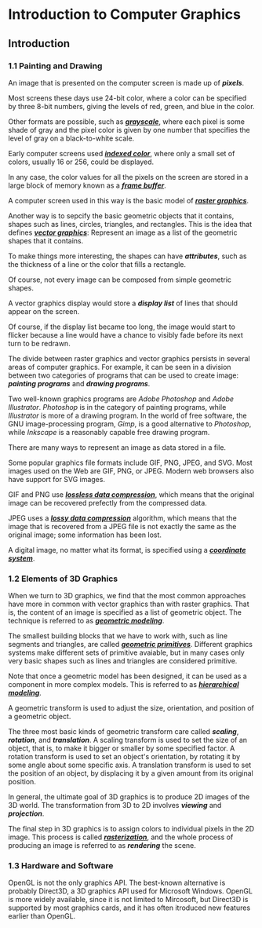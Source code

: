 # Introduction to Computer Graphics

## Introduction

### 1.1 Painting and Drawing

An image that is presented on the computer screen is made up of **_pixels_**.

Most screens these days use 24-bit color, where a color can be specified by three 8-bit numbers,
giving the levels of red, green, and blue in the color.

Other formats are possible, such as **_[grayscale][0]_**, where each pixel is some shade of gray and
the pixel color is given by one number that specifies the level of gray on a black-to-white scale.

Early computer screens used **_[indexed color][1]_**, where only a small set of colors, usually 16
or 256, could be displayed.

In any case, the color values for all the pixels on the screen are stored in a large block of memory
known as a **_[frame buffer][2]_**.

A computer screen used in this way is the basic model of **_[raster graphics][3]_**.

Another way is to sepcify the basic geometric objects that it contains, shapes such as lines,
circles, triangles, and rectangles. This is the idea that defines **_[vector graphics][4]_**:
Represent an image as a list of the geometric shapes that it contains.

To make things more interesting, the shapes can have **_attributes_**, such as the thickness of a
line or the color that fills a rectangle.

Of course, not every image can be composed from simple geometric shapes.

A vector graphics display would store a **_display list_** of lines that should appear on the
screen.

Of course, if the display list became too long, the image would start to flicker because a line
would have a chance to visibly fade before its next turn to be redrawn.

The divide between raster graphics and vector graphics persists in several areas of computer
graphics. For example, it can be seen in a division between two categories of programs that can be
used to create image: **_painting programs_** and **_drawing programs_**.

Two well-known graphics programs are _Adobe Photoshop_ and _Adobe Illustrator_. _Photoshop_ is in
the category of painting programs, while _Illustrator_ is more of a drawing program. In the world of
free software, the GNU image-processing program, _Gimp_, is a good alternative to _Photoshop_, while
_Inkscape_ is a reasonably capable free drawing program.

There are many ways to represent an image as data stored in a file.

Some popular graphics file formats include GIF, PNG, JPEG, and SVG. Most images used on the Web are
GIF, PNG, or JPEG. Modern web browsers also have support for SVG images.

GIF and PNG use **_[lossless data compression][5]_**, which means that the original image can be
recovered prefectly from the compressed data.

JPEG uses a **_[lossy data compression][6]_** algorithm, which means that the image that is
recovered from a JPEG file is not exactly the same as the original image; some information has been
lost.

A digital image, no matter what its format, is specified using a **_[coordinate system][7]_**.

### 1.2 Elements of 3D Graphics

When we turn to 3D graphics, we find that the most common approaches have more in common with vector
graphics than with raster graphics. That is, the content of an image is specified as a list of
geometric object. The technique is referred to as **_[geometric modeling][8]_**.

The smallest building blocks that we have to work with, such as line segments and triangles, are
called **_[geometric primitives][9]_**. Different graphics systems make different sets of primitive
avaiable, but in many cases only very basic shapes such as lines and triangles are considered
primitive.

Note that once a geometric model has been designed, it can be used as a component in more complex
models. This is referred to as **_[hierarchical modeling][10]_**.

A geometric transform is used to adjust the size, orientation, and position of a geometric object.

The three most basic kinds of geometric transform care called **_scaling_**, **_rotation_**, and
**_translation_**. A scaling transform is used to set the size of an object, that is, to make it
bigger or smaller by some specified factor. A rotation transform is used to set an object's
orientation, by rotating it by some angle about some specific axis. A translation transform is used
to set the position of an object, by displacing it by a given amount from its original position.

In general, the ultimate goal of 3D graphics is to produce 2D images of the 3D world. The
transformation from 3D to 2D involves **_viewing_** and **_projection_**.

The final step in 3D graphics is to assign colors to individual pixels in the 2D image. This process
is called **_[rasterization][11]_**, and the whole process of producing an image is referred to as
**_rendering_** the scene.

### 1.3 Hardware and Software

OpenGL is not the only graphics API. The best-known alternative is probably Direct3D, a 3D graphics
API used for Microsoft Windows. OpenGL is more widely available, since it is not limited to
Mircosoft, but Direct3D is supported by most graphics cards, and it has often itroduced new features
earlier than OpenGL.

<!-- Links -->

[0]: https://en.wikipedia.org/wiki/Grayscale
[1]: https://en.wikipedia.org/wiki/Indexed_color
[2]: https://en.wikipedia.org/wiki/Framebuffer
[3]: https://en.wikipedia.org/wiki/Raster_graphics
[4]: https://en.wikipedia.org/wiki/Vector_graphics
[5]: https://en.wikipedia.org/wiki/Lossless_compression
[6]: https://en.wikipedia.org/wiki/Lossy_compression
[7]: https://en.wikipedia.org/wiki/Coordinate_system
[8]: https://en.wikipedia.org/wiki/Geometric_modeling
[9]: https://en.wikipedia.org/wiki/Geometric_primitive
[10]: https://en.wikipedia.org/wiki/Bayesian_hierarchical_modeling
[11]: https://en.wikipedia.org/wiki/Rasterisation
